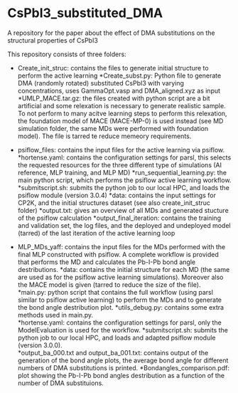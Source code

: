 # CsPbI3_substituted_DMA
A repository for the paper about the effect of DMA substitutions on the structural properties of CsPbI3 

This repository consists of three folders:

- Create_init_struc: contains the files to generate initial structure to perform the active learning
*Create_subst.py: Python file to generate DMA (randomly rotated) substituted CsPbI3 with varying concentrations, uses GammaOpt.vasp and DMA_aligned.xyz as input
*UMLP_MACE.tar.gz: the files created with python script are a bit artificial and some relexation is necessary to generate realistic sample. 
                   To not perform to many acitve learning steps to perform this relexation, the foundation model of MACE (MACE-MP-0) is used instead (see MD simulation folder, 
                   the same MDs were performed with foundation model). The file is tarred te reduce memeory requirements.

- psiflow_files: contains the input files for the active learning via psiflow.
*hortense.yaml: contains the configuration settings for parsl, this selects the requested resources for the three different type of simulations (AI reference, MLP training, and MLP MD)
*run_sequential_learning.py: the main python script, which performs the psiflow active learning workflow.
*submitscript.sh: submits the python job to our local HPC, and loads the psiflow module (version 3.0.4)
*data: contains the input settings for CP2K, and the initial structures dataset (see also create_init_struc folder)
*output.txt: gives an overview of all MDs and generated stucture of the psiflow calculation
*output_final_iteration: contains the training and validation set, the log files, and the deployed and undeployed model (tarred) of the last iteration of the active learning loop

- MLP_MDs_yaff: contains the input files for the MDs performed with the final MLP constructed with psiflow. 
                A complete workflow is provided that performs the MD and calculates the Pb-I-Pb bond angle destributions.
*data: contains the initial structure for each MD (the same are used as for the psiflow active learning simulations). Moreover also the MACE model is given (tarred to reduce the size of the file).  
*main.py: python script that contains the full workflow (using parsl similar to psiflow active learning) to perform the MDs and to generate the bond angle destribution plot.
*utils_debug.py: contains some extra methods used in main.py.  
*hortense.yaml: contains the configuration settings for parsl, only the ModelEvaluation is used for the workflow.
*submitscript.sh: submits the python job to our local HPC, and loads and adapted psiflow module (version 3.0.0).  
*output_ba_000.txt and output_ba_001.txt: contains output of the generation of the bond angle plots, the average bond angle for different numbers of DMA substitutions is printed.
*Bondangles_comparison.pdf: plot showing the Pb-I-Pb bond angles destribution as a function of the number of DMA substituions.
